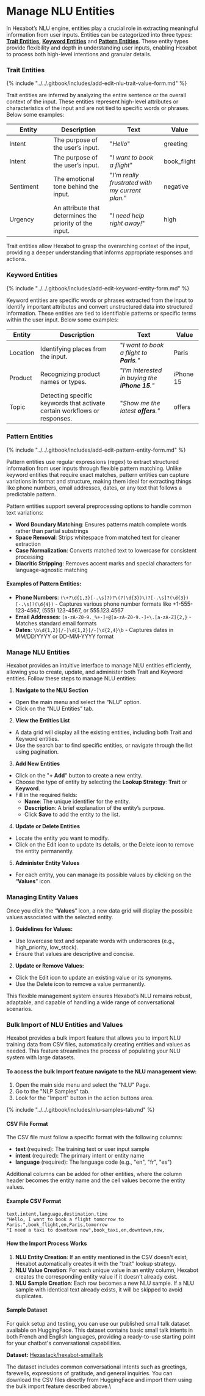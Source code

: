 # Manage NLU Entities

In Hexabot’s NLU engine, entities play a crucial role in extracting meaningful information from user inputs. Entities can be categorized into three types: [**Trait Entities**](manage-nlu-entities.md#trait-entities)**,** [**Keyword Entities**](manage-nlu-entities.md#keyword-entities) and [**Pattern Entities**](manage-nlu-entities.md#pattern-entities). These entity types provide flexibility and depth in understanding user inputs, enabling Hexabot to process both high-level intentions and granular details.

### Trait Entities

{% include "../../.gitbook/includes/add-edit-nlu-trait-value-form.md" %}

Trait entities are inferred by analyzing the entire sentence or the overall context of the input. These entities represent high-level attributes or characteristics of the input and are not tied to specific words or phrases. Below some examples:

<table><thead><tr><th width="129">Entity</th><th width="185">Description</th><th width="192">Text</th><th>Value</th></tr></thead><tbody><tr><td>Intent</td><td>The purpose of the user’s input.</td><td>"<em>Hello</em>"</td><td>greeting</td></tr><tr><td>Intent</td><td>The purpose of the user’s input.</td><td>"<em>I want to book a flight</em>"</td><td>book_flight</td></tr><tr><td>Sentiment</td><td>The emotional tone behind the input.</td><td>"<em>I’m really frustrated with my current plan.</em>"</td><td>negative</td></tr><tr><td>Urgency</td><td>An attribute that determines the priority of the input.</td><td>"<em>I need help right away!</em>"</td><td>high</td></tr></tbody></table>

Trait entities allow Hexabot to grasp the overarching context of the input, providing a deeper understanding that informs appropriate responses and actions.

### Keyword Entities

{% include "../../.gitbook/includes/add-edit-keyword-entity-form.md" %}

Keyword entities are specific words or phrases extracted from the input to identify important attributes and convert unstructured data into structured information. These entities are tied to identifiable patterns or specific terms within the user input. Below some examples:

| Entity   | Description                                                               | Text                                            | Value     |
| -------- | ------------------------------------------------------------------------- | ----------------------------------------------- | --------- |
| Location | Identifying places from the input.                                        | "_I want to book a flight to **Paris**."_       | Paris     |
| Product  | Recognizing product names or types.                                       | "_I’m interested in buying the **iPhone 15**."_ | iPhone 15 |
| Topic    | Detecting specific keywords that activate certain workflows or responses. | "_Show me the latest **offers**."_              | offers    |

### Pattern Entities

{% include "../../.gitbook/includes/add-edit-pattern-entity-form.md" %}

Pattern entities use regular expressions (regex) to extract structured information from user inputs through flexible pattern matching. Unlike keyword entities that require exact matches, pattern entities can capture variations in format and structure, making them ideal for extracting things like phone numbers, email addresses, dates, or any text that follows a predictable pattern.

Pattern entities support several preprocessing options to handle common text variations:

* **Word Boundary Matching**: Ensures patterns match complete words rather than partial substrings
* **Space Removal**: Strips whitespace from matched text for cleaner extraction
* **Case Normalization**: Converts matched text to lowercase for consistent processing
* **Diacritic Stripping**: Removes accent marks and special characters for language-agnostic matching

#### Examples of Pattern Entities:

* **Phone Numbers**: `(\+?\d{1,3}[-.\s]?)?\(?(\d{3})\)?[-.\s]?(\d{3})[-.\s]?(\d{4})` - Captures various phone number formats like +1-555-123-4567, (555) 123-4567, or 555.123.4567
* **Email Addresses**: `[a-zA-Z0-9._%+-]+@[a-zA-Z0-9.-]+\.[a-zA-Z]{2,}` - Matches standard email formats
* **Dates**: `\b\d{1,2}[/-]\d{1,2}[/-]\d{2,4}\b` - Captures dates in MM/DD/YYYY or DD-MM-YYYY format

### Manage NLU Entities

Hexabot provides an intuitive interface to manage NLU entities efficiently, allowing you to create, update, and administer both Trait and Keyword entities. Follow these steps to manage NLU entities:



1. **Navigate to the NLU Section**

* Open the main menu and select the “NLU” option.
* Click on the “NLU Entities” tab.

2. **View the Entities List**

* A data grid will display all the existing entities, including both Trait and Keyword entities.
* Use the search bar to find specific entities, or navigate through the list using pagination.

3. **Add New Entities**

* Click on the "**+ Add**" button to create a new entity.
* Choose the type of entity by selecting the **Lookup Strategy**: **Trait** or **Keyword**.
* Fill in the required fields:
  * **Name**: The unique identifier for the entity.
  * **Description**: A brief explanation of the entity’s purpose.
  * Click **Save** to add the entity to the list.

4. **Update or Delete Entities**

* Locate the entity you want to modify.
* Click on the Edit icon to update its details, or the Delete icon to remove the entity permanently.

5. **Administer Entity Values**

* For each entity, you can manage its possible values by clicking on the “**Values**” icon.

### Managing Entity Values

Once you click the “**Values**” icon, a new data grid will display the possible values associated with the selected entity.

1. **Guidelines for Values:**

* Use lowercase text and separate words with underscores (e.g., high\_priority, low\_stock).
* Ensure that values are descriptive and concise.

2. **Update or Remove Values:**

* Click the Edit icon to update an existing value or its synonyms.
* Use the Delete icon to remove a value permanently.

This flexible management system ensures Hexabot’s NLU remains robust, adaptable, and capable of handling a wide range of conversational scenarios.

### Bulk Import of NLU Entities and Values

Hexabot provides a bulk import feature that allows you to import NLU training data from CSV files, automatically creating entities and values as needed. This feature streamlines the process of populating your NLU system with large datasets.

#### To access the bulk Import feature navigate to the NLU management view:

1. Open the main side menu and select the "NLU" Page.
2. Go to the "NLP Samples" tab.
3. Look for the "Import" button in the action buttons area.

{% include "../../.gitbook/includes/nlu-samples-tab.md" %}

#### CSV File Format

The CSV file must follow a specific format with the following columns:

* **text** (required): The training text or user input sample
* **intent** (required): The primary intent or entity name
* **language** (required): The language code (e.g., "en", "fr", "es")

Additional columns can be added for other entities, where the column header becomes the entity name and the cell values become the entity values.

#### Example CSV Format

```csv
text,intent,language,destination,time
"Hello, I want to book a flight tomorrow to Paris.",book_flight,en,Paris,tomorrow
"I need a taxi to downtown now",book_taxi,en,downtown,now,
```

#### How the Import Process Works

1. **NLU Entity Creation**: If an entity mentioned in the CSV doesn't exist, Hexabot automatically creates it with the "trait" lookup strategy.
2. **NLU Value Creation**: For each unique value in an entity column, Hexabot creates the corresponding entity value if it doesn't already exist.
3. **NLU Sample Creation**: Each row becomes a new NLU sample.  If a NLU sample with identical text already exists, it will be skipped to avoid duplicates.

#### Sample Dataset

For quick setup and testing, you can use our published small talk dataset available on HuggingFace. This dataset contains basic small talk intents in both French and English languages, providing a ready-to-use starting point for your chatbot's conversational capabilities.

**Dataset:** [Hexastack/hexabot-smalltalk](https://huggingface.co/datasets/Hexastack/hexabot-smalltalk)

The dataset includes common conversational intents such as greetings, farewells, expressions of gratitude, and general inquiries. You can download the CSV files directly from HuggingFace and import them using the bulk import feature described above.\
